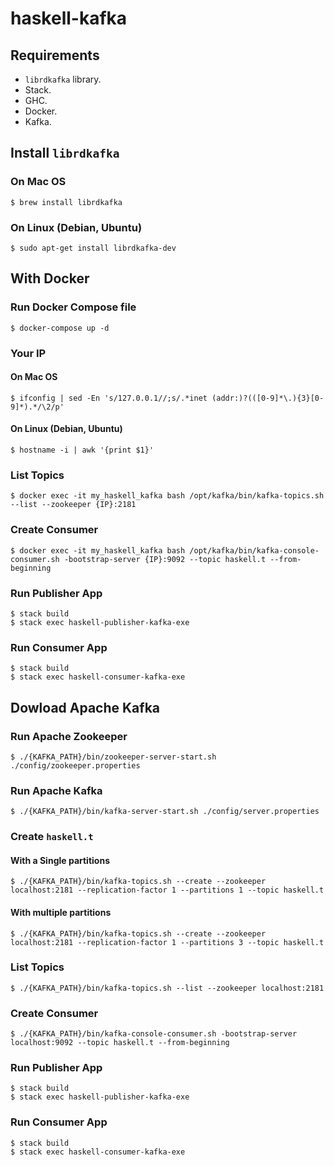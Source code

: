 # haskell-kafka

## Requirements
* `librdkafka` library.
* Stack.
* GHC.
* Docker.
* Kafka.

## Install `librdkafka`

### On Mac OS
```shell
$ brew install librdkafka
```

### On Linux (Debian, Ubuntu)
```shell
$ sudo apt-get install librdkafka-dev
```

## With Docker

### Run Docker Compose file
```shell
$ docker-compose up -d
```

### Your IP

#### On Mac OS
```shell 
$ ifconfig | sed -En 's/127.0.0.1//;s/.*inet (addr:)?(([0-9]*\.){3}[0-9]*).*/\2/p'
```
#### On Linux (Debian, Ubuntu) 
```shell
$ hostname -i | awk '{print $1}'
```

### List Topics
```shell
$ docker exec -it my_haskell_kafka bash /opt/kafka/bin/kafka-topics.sh --list --zookeeper {IP}:2181
```

### Create Consumer
```shell
$ docker exec -it my_haskell_kafka bash /opt/kafka/bin/kafka-console-consumer.sh -bootstrap-server {IP}:9092 --topic haskell.t --from-beginning
```

### Run Publisher App
```shell
$ stack build
$ stack exec haskell-publisher-kafka-exe
```

### Run Consumer App
```shell
$ stack build
$ stack exec haskell-consumer-kafka-exe
```

## Dowload Apache Kafka

### Run Apache **Zookeeper**
```shell
$ ./{KAFKA_PATH}/bin/zookeeper-server-start.sh ./config/zookeeper.properties
```

### Run **Apache Kafka**
```shell
$ ./{KAFKA_PATH}/bin/kafka-server-start.sh ./config/server.properties
```

### Create `haskell.t`

#### With a Single partitions
```shell
$ ./{KAFKA_PATH}/bin/kafka-topics.sh --create --zookeeper localhost:2181 --replication-factor 1 --partitions 1 --topic haskell.t
```

#### With multiple partitions
```shell
$ ./{KAFKA_PATH}/bin/kafka-topics.sh --create --zookeeper localhost:2181 --replication-factor 1 --partitions 3 --topic haskell.t
```

### List Topics
```shell
$ ./{KAFKA_PATH}/bin/kafka-topics.sh --list --zookeeper localhost:2181
```

### Create Consumer
```shell
$ ./{KAFKA_PATH}/bin/kafka-console-consumer.sh -bootstrap-server localhost:9092 --topic haskell.t --from-beginning
```

### Run Publisher App
```shell
$ stack build
$ stack exec haskell-publisher-kafka-exe
```

### Run Consumer App
```shell
$ stack build
$ stack exec haskell-consumer-kafka-exe
```